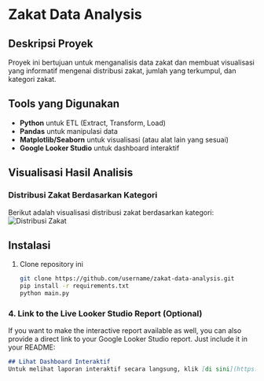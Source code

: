 # Zakat Data Analysis

## Deskripsi Proyek

Proyek ini bertujuan untuk menganalisis data zakat dan membuat visualisasi yang informatif mengenai distribusi zakat, jumlah yang terkumpul, dan kategori zakat.

## Tools yang Digunakan

- **Python** untuk ETL (Extract, Transform, Load)
- **Pandas** untuk manipulasi data
- **Matplotlib/Seaborn** untuk visualisasi (atau alat lain yang sesuai)
- **Google Looker Studio** untuk dashboard interaktif

## Visualisasi Hasil Analisis

### Distribusi Zakat Berdasarkan Kategori

Berikut adalah visualisasi distribusi zakat berdasarkan kategori:
![Distribusi Zakat](visulisasi/zakat_data_analis-1.png)

## Instalasi

1. Clone repository ini

   ```bash
   git clone https://github.com/username/zakat-data-analysis.git
   pip install -r requirements.txt
   python main.py


### 4. **Link to the Live Looker Studio Report (Optional)**

If you want to make the interactive report available as well, you can also provide a direct link to your Google Looker Studio report. Just include it in your README:

```markdown
## Lihat Dashboard Interaktif
Untuk melihat laporan interaktif secara langsung, klik [di sini](https://lookerstudio.google.com/reporting/15460e29-fcee-40dc-9e86-9b305b70189a).


